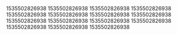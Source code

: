 1535502826938
1535502826938
1535502826938
1535502826938
1535502826938
1535502826938
1535502826938
1535502826938
1535502826938
1535502826938
1535502826938
1535502826938
1535502826938
1535502826938
1535502826938